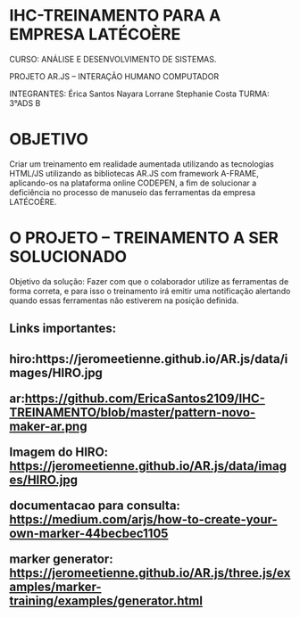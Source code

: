 # IHC-TREINAMENTO PARA A EMPRESA LATÉCOÈRE

CURSO: ANÁLISE E DESENVOLVIMENTO DE SISTEMAS.

PROJETO AR.JS – INTERAÇÃO HUMANO COMPUTADOR

INTEGRANTES:
Érica Santos
Nayara Lorrane
Stephanie Costa
TURMA:  3°ADS B


<h1>OBJETIVO</h1>
Criar um treinamento em realidade aumentada utilizando as tecnologias HTML/JS utilizando as bibliotecas AR.JS com framework A-FRAME, aplicando-os na plataforma online CODEPEN, a fim de solucionar a deficiência no processo de manuseio das ferramentas da empresa LATÉCOÈRE.

<h1>O PROJETO – TREINAMENTO A SER SOLUCIONADO</h1>

 


 

 

Objetivo da solução: Fazer com que o colaborador utilize as ferramentas de forma correta, e para isso o treinamento irá emitir uma notificação alertando quando essas ferramentas não estiverem na posição definida. 



<h2>Links importantes:<h2> 
hiro:https://jeromeetienne.github.io/AR.js/data/images/HIRO.jpg

ar:https://github.com/EricaSantos2109/IHC-TREINAMENTO/blob/master/pattern-novo-maker-ar.png

Imagem do HIRO: https://jeromeetienne.github.io/AR.js/data/images/HIRO.jpg

documentacao para consulta: https://medium.com/arjs/how-to-create-your-own-marker-44becbec1105

marker generator: https://jeromeetienne.github.io/AR.js/three.js/examples/marker-training/examples/generator.html



